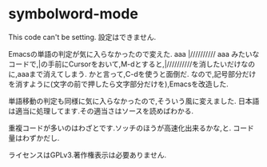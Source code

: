 symbolword-mode
===========
This code can't be setting.
設定はできません.

Emacsの単語の判定が気に入らなかったので変えた.
aaa |////////// aaa
みたいなコードで,|の手前にCursorをおいて,M-dとすると,|//////////を消したいだけなのに,aaaまで消えてしまう.
かと言って,C-dを使うと面倒だ.
なので,記号部分だけを消すように(文字の前で押したら文字部分だけを),Emacsを改造した.

単語移動の判定も同様に気に入らなかったので,そういう風に変えました.
日本語は適当に処理してます.その適当さはソースを読めばわかる.

重複コードが多いのはわざとです.ソッチのほうが高速化出来るかな,と.
コード量はわずかだし.

ライセンスはGPLv3.著作権表示は必要ありません.
